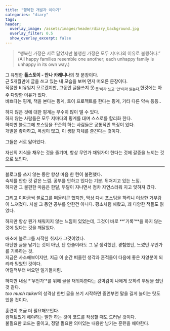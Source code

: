```yaml
---
title: "행복한 개발자 이야기"
categories: "diary"
tags:
header:
  overlay_image: /assets/images/header/diary_background.jpg
  overlay_filter: 0.5
  show_overlay_excerpt: false
---
```



> “행복한 가정은 서로 닮았지만 불행한 가정은 모두 저마다의 이유로 불행하다.” <br/>
> (All happy families resemble one another; each unhappy family is unhappy in its own way.) 

그 유명한 **톨스토이 - 안나 카레니나**의 첫 문장이다.  
근 5개월만에 글을 쓰고 있는 내 모습을 보며 먼저 떠오른 문장이다.  
적절한 비유일지 모르겠지만, 그동안 글을쓰지 못<sub>'못'이라 쓰고 '안'이라 읽는다.</sub>한것에는 아주 다양한 이유가 있다.  
바쁘다는 핑계, 책을 본다는 핑계, 토이 프로젝트를 한다는 핑계, 기타 다른 약속 등등..

하지 않은 것에 대한 핑계는 무수히 많이 댈 수 있다.  
하지 않는 사람들은 모두 저마다의 핑계를 대며 스스로를 합리화 한다.  
하지만 블로그에 포스팅을 꾸준히 하는 사람들은 공통적인 특징이 있다.  
개발을 좋아하고, 욕심이 많고, 이 생활 자체를 즐긴다는 것이다.

그들은 서로 닮아있다.

자신의 지식을 채우는 것을 즐기며, 항상 무언가 채워가야 한다는 것에 갈증을 느끼는 것으로 보인다.

---

블로그를 쓰지 않는 동안 항상 마음 한 켠이 불편했다.  
숙제를 안한 것 같은 느낌. 공부를 안하고 있다는 기분. 뒤쳐지고 있는 느낌.  
하지만 그 불편한 마음은 한달, 두달이 지나면서 점차 자연스러워 지고 잊혀져 갔다.

그리고 이따금씩 블로그를 떠올리곤 했지만, 막상 다시 포스팅을 하려니 이상한 거부감이 느껴졌다.
사실 그 동안 공부를 안한건 아니다. 평소처럼 해왔고, 꽤 다양한 책들도 읽었다.

하지만 항상 뭔가 채워지지 않는 느낌이 있었는데, 그것이 바로 **'기록'**을 하지 않는 것에 있다는 것을 깨달았다.

애초에 블로그를 시작한 취지가 그것이었다.  
대단한 글을 남기는 것이 아닌, 단 한줄이라도 그 날 생각했던, 경험했던, 느꼈던 무언가를 기록하는 것.  
지금은 사소해보이지만, 지금 이 순간 떠올린 생각과 흔적들이 다음에 좋은 자양분이 되리라 믿었던 것이다.  
어릴적부터 써오던 일기들처럼.

하지만 내심 *'무언가'*를 위해 글을 채워야한다는 강박감이 나에게 오히려 부담을 줬던 것 같다.  
*too much talker*의 성격상 한번 글을 쓰기 시작하면 중언부언 말을 길게 늘이는 탓도 있을 것이다.

훈련이 조금 더 필요해보인다.  
컴팩트있게 해야하는 말만 하는 것이 코드를 작성할 때도 드러날 것이다.  
불필요한 코드는 줄이고, 정말 필요한 의미있는 내용만 남기는 훈련을 해야한다.